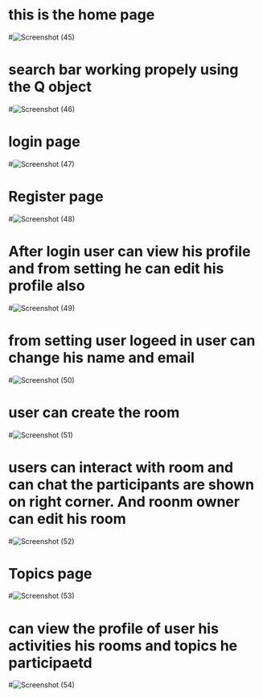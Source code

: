 # this is the home page
#![Screenshot (45)](https://github.com/user-attachments/assets/e707e2fa-c9c3-4434-8514-71178c91ab8f)
# search bar working propely using the Q object 
#![Screenshot (46)](https://github.com/user-attachments/assets/3aefd1f0-00f1-44e3-ae15-e5fa1237a1d7)
# login page 
#![Screenshot (47)](https://github.com/user-attachments/assets/729271ee-2b5e-453b-9978-a2c7ee931834)
# Register page 
#![Screenshot (48)](https://github.com/user-attachments/assets/2132098c-b864-459b-b139-9c7a1010d79e)
# After login user can view his profile and from setting he can edit his profile also 
#![Screenshot (49)](https://github.com/user-attachments/assets/174e9b3b-793f-4400-aa36-a66d726b5e9b)
# from setting user logeed in user can change his name and email 
#![Screenshot (50)](https://github.com/user-attachments/assets/538250a6-fa66-4e5c-8221-1239ed45bb76)
# user can create the room 
#![Screenshot (51)](https://github.com/user-attachments/assets/40f4ee7b-960c-4898-8092-871d3d3046fa)
# users can interact with room and can chat the participants are shown on right corner. And roonm owner can edit his room  
#![Screenshot (52)](https://github.com/user-attachments/assets/a3e76801-c239-4f49-b80b-23f22e5773fc)
# Topics page 
#![Screenshot (53)](https://github.com/user-attachments/assets/4915e025-5a19-42b7-aee4-0cf79e5959ca)
# can view the profile of user his activities his rooms and topics he participaetd
#![Screenshot (54)](https://github.com/user-attachments/assets/6bf3fc17-cb9e-4b56-adf7-051c7af57e1b)

#
#
#
#
#

#
#
#
#
#
